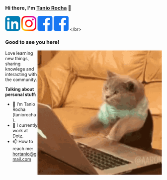 ### Hi there, I'm <a href="https://taniorocha.com" target="_blank" title="Tanio Rocha">Tanio Rocha</a> 👋

[![taniorocha's LinkedIn Profile](images/linkedin.png)](https://www.linkedin.com/in/tanio-rocha)
[![taniorocha's Instagram Profile](images/instagram.png)](https://www.instagram.com/tnio_a)
[![taniorocha's Facebook Profile](images/facebook.png)](https://www.facebook.com/tnio_a)
[![taniorocha's Facebook Profile](images/facebook.png)](https://[www.facebook.com/tnio_a](mailto:hortanio@gmail.com))
</br>

### Good to see you here!

<img align="right" alt="Tanio Rocha" src="images/coding.gif" width="400" />

Love learning new things, sharing knowlege and interacting with the community.

**Talking about personal stuff:**

- 👨 I’m Tanio Rocha (taniorocha).
- 🏢 I currently work at Dotz.
- 📫 How to reach me: hortanio@gmail.com